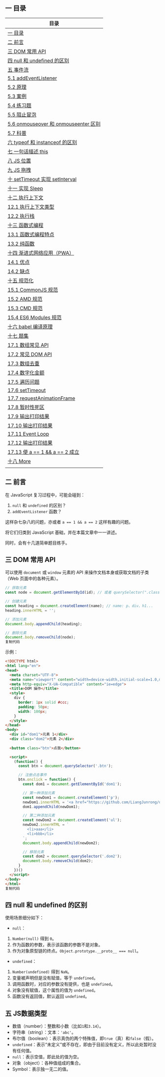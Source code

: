## 一 目录

| 目录                                                         |
| ------------------------------------------------------------ |
| [一 目录](#chapter-one)                                      |
| [二 前言](#chapter-two)                                      |
| [三 DOM 常用 API](#chapter-three)                            |
| [四 null 和 undefined 的区别](#chapter-four)                 |
| [五 事件流](#chapter-five)                                   |
| [5.1 addEventListener](#chapter-five-one)                    |
| [5.2 原理](#chapter-five-two)                                |
| [5.3 案例](#chapter-five-three)                              |
| [5.4 练习题](#chapter-five-four)                             |
| [5.5 阻止冒泡](#chapter-five-five)                           |
| [5.6 onmouseover 和 onmouseenter 区别](#chapter-five-six)    |
| [5.7 科普](#chapter-five-seven)                              |
| [六 typeof 和 instanceof 的区别](#chapter-six)               |
| [七 一句话描述 this](#chapter-seven)                         |
| [八 JS 位置](#chapter-eight)                                 |
| [九 JS 拖拽](#chapter-night)                                 |
| [十 setTimeout 实现 setInterval](#chapter-ten)               |
| [十一 实现 Sleep](#chapter-eleven)                           |
| [十二 执行上下文](#chapter-twelve)                           |
| [12.1 执行上下文类型](#chapter-twelve-one)                   |
| [12.2 执行栈](#chapter-twelve-two)                           |
| [十三 函数式编程](#chapter-thirteen)                         |
| [13.1 函数式编程特点](#chapter-thirteen-one)                 |
| [13.2 纯函数](#chapter-thirteen-two)                         |
| [十四 渐进式网络应用（PWA）](#chapter-fourteen)              |
| [14.1 优点](#chapter-fourteen-one)                           |
| [14.2 缺点](#chapter-fourteen-two)                           |
| [十五 规范化](#chapter-fifteen)                              |
| [15.1 CommonJS 规范](#chapter-fifteen-one)                   |
| [15.2 AMD 规范](#chapter-fifteen-two)                        |
| [15.3 CMD 规范](#chapter-fifteen-three)                      |
| [15.4 ES6 Modules 规范](#chapter-fifteen-four)               |
| [十六 babel 编译原理](#chapter-sixteen)                      |
| [十七 题集](#chapter-seventeen)                              |
| [17.1 数组常见 API](#chapter-seventeen-one)                  |
| [17.2 常见 DOM API](#chapter-seventeen-two)                  |
| [17.3 数组去重](#chapter-seventeen-three)                    |
| [17.4 数字化金额](#chapter-seventeen-four)                   |
| [17.5 遍历问题](#chapter-seventeen-five)                     |
| [17.6 setTimeout](#chapter-seventeen-six)                    |
| [17.7 requestAnimationFrame](#chapter-seventeen-seven)       |
| [17.8 暂时性死区](#chapter-seventeen-eight)                  |
| [17.9 输出打印结果](#chapter-seventeen-night)                |
| [17.10 输出打印结果](#chapter-seventeen-ten)                 |
| [17.11 Event Loop](#chapter-seventeen-eleven)                |
| [17.12 输出打印结果](#chapter-seventeen-twelve)              |
| [17.13 使 a == 1 && a == 2 成立](#chapter-seventeen-thirteen) |
| [十八 More](#chapter-eighteen)                               |
|                                                              |

## 二 前言

在 JavaScript 复习过程中，可能会碰到：

1. `null` 和 `undefined` 的区别？
2. `addEventListener` 函数？

这样杂七杂八的问题，亦或者 `a == 1 && a == 2` 这样有趣的问题。

将它们归类到 JavaScript 基础，并在本篇文章中一一讲述。

同时，会有十几道简单题目练手。

## 三 DOM 常用 API

可以使用 `document` 或 `window` 元素的 API 来操作文档本身或获取文档的子类（Web 页面中的各种元素）。

```js
// 获取元素
const node = document.getElementById(id); // 或者 querySelector(".class|#id|name");

// 创建元素
const heading = document.createElement(name); // name: p、div、h1...
heading.innerHTML = '';

// 添加元素
document.body.appendChild(heading);

// 删除元素
document.body.removeChild(node);
复制代码
```

示例：

```html
<!DOCTYPE html>
<html lang="en">
<head>
  <meta charset="UTF-8">
  <meta name="viewport" content="width=device-width,initial-scale=1.0,maximum-scale=1.0,user-scalable=no">
  <meta http-equiv="X-UA-Compatible" content="ie=edge">
  <title>DOM 操作</title>
  <style>
    div {
      border: 1px solid #ccc;
      padding: 50px;
      width: 100px;
    }
  </style>
</head>
<body>
  <div id="dom1">元素 1</div>
  <div class="dom2">元素 2</div>
  
  <button class="btn">点我</button>

  <script>
    (function() {
      const btn = document.querySelector('.btn');

      // 注册点击事件
      btn.onclick = function() {
        const dom1 = document.getElementById('dom1');

        // 第一种添加元素
        const newDom1 = document.createElement('p');
        newDom1.innerHTML = '<a href="https://github.com/LiangJunrong/document-library">jsliang 的文档库</a>';
        dom1.appendChild(newDom1);

        // 第二种添加元素
        const newDom2 = document.createElement('ul');
        newDom2.innerHTML = `
          <li>aaa</li>
          <li>bbb</li>
        `;
        document.body.appendChild(newDom2);

        // 移除元素
        const dom2 = document.querySelector('.dom2');
        document.body.removeChild(dom2);
      }
    })()
  </script>
</body>
</html>
复制代码
```

## 四 null 和 undefined 的区别

使用场景细分如下：

- `null`：

1. `Number(null)` 得到 `0`。
2. 作为函数的参数，表示该函数的参数不是对象。
3. 作为对象原型链的终点。`Object.prototype.__proto__ === null`。

- `undefined`：

1. `Number(undefined)` 得到 `NaN`。
2. 变量被声明但是没有赋值，等于 `undefined`。
3. 调用函数时，对应的参数没有提供，也是 `undefined`。
4. 对象没有赋值，这个属性的值为 `undefined`。
5. 函数没有返回值，默认返回 `undefined`。

## 五 JS数据类型

- 数值（number）：整数和小数（比如`1`和`3.14`）。
- 字符串（string）：文本：`'abc'`。
- 布尔值（boolean）：表示真伪的两个特殊值，即`true`（真）和`false`（假）。
- `undefined`：表示“未定义”或不存在，即由于目前没有定义，所以此处暂时没有任何值。
- `null`：表示空值，即此处的值为空。
- 对象（object）：各种值组成的集合。
- Symbol：表示独一无二的值。

